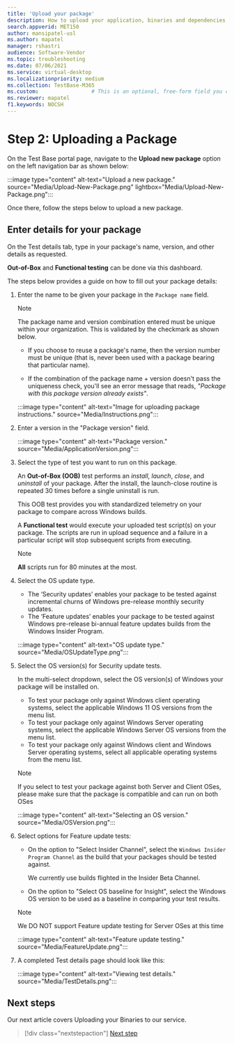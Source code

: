 ```yaml
---
title: 'Upload your package'
description: How to upload your application, binaries and dependencies onto Test Base
search.appverid: MET150
author: mansipatel-usl
ms.author: mapatel
manager: rshastri
audience: Software-Vendor
ms.topic: troubleshooting
ms.date: 07/06/2021
ms.service: virtual-desktop
ms.localizationpriority: medium
ms.collection: TestBase-M365
ms.custom:                 # This is an optional, free-form field you can use to define your own collection of articles. If you have more than one value, format as a bulleted list. This field truncates to something like 144 characters (inclusive of spaces) so keep it short.
ms.reviewer: mapatel
f1.keywords: NOCSH
---
```


# Step 2: Uploading a Package

On the Test Base portal page, navigate to the **Upload new package** option on the left navigation bar as shown below:

:::image type="content" alt-text="Upload a new package." source="Media/Upload-New-Package.png" lightbox="Media/Upload-New-Package.png":::

Once there, follow the steps below to upload a new package.

## Enter details for your package

On the Test details tab, type in your package's name, version, and other details as requested.

**Out-of-Box** and **Functional testing** can be done via this dashboard.

The steps below provides a guide on how to fill out your package details:

1. Enter the name to be given your package in the `Package name` field.

    > [!NOTE]
    > The package name and version combination entered must be unique within your organization. This is validated by the checkmark as shown below.

    - If you choose to reuse a package's name, then the version number must be unique (that is, never been used with a package bearing that particular name).

    - If the combination of the package name + version doesn't pass the uniqueness check, you'll see an error message that reads, *"Package with this package version already exists"*.

    :::image type="content" alt-text="Image for uploading package instructions." source="Media/Instructions.png":::

2. Enter a version in the "Package version" field.

    :::image type="content" alt-text="Package version." source="Media/ApplicationVersion.png":::

3. Select the type of test you want to run on this package.

    An **Out-of-Box (OOB)** test performs an *install*, *launch*, *close*, and *uninstall* of your package. After the install, the launch-close routine is repeated 30 times before a single uninstall is run.

    This OOB test provides you with standardized telemetry on your package to compare across Windows builds.

    A **Functional test** would execute your uploaded test script(s) on your package. The scripts are run in upload sequence and a failure in a particular script will stop subsequent scripts from executing.

    > [!NOTE]
    > **All** scripts run for 80 minutes at the most.

4. Select the OS update type.

    - The ‘Security updates’ enables your package to be tested against incremental churns of Windows pre-release monthly security updates.
    - The ‘Feature updates’ enables your package to be tested against Windows pre-release bi-annual feature updates builds from the Windows Insider Program.
    <!---
    Change to the correct picture
    -->
    :::image type="content" alt-text="OS update type." source="Media/OSUpdateType.png":::

5. Select the OS version(s) for Security update tests.

    In the multi-select dropdown, select the OS version(s) of Windows your package will be installed on.

    - To test your package only against Windows client operating systems, select the applicable Windows 11 OS versions from the menu list.
    - To test your package only against Windows Server operating systems, select the applicable Windows Server OS versions from the menu list.
    - To test your package only against Windows client and Windows Server operating systems, select all applicable operating systems from the menu list.

    > [!NOTE]
    > If you select to test your package against both Server and Client OSes, please make sure that the package is compatible and can run on both OSes

    :::image type="content" alt-text="Selecting an OS version." source="Media/OSVersion.png":::
    <!---
    Change to the correct picture
    -->

6. Select options for Feature update tests:

    - On the option to "Select Insider Channel", select the `Windows Insider Program Channel` as the build that your packages should be tested against.

      We currently use builds flighted in the Insider Beta Channel.

    - On the option to "Select OS baseline for Insight", select the Windows OS version to be used as a baseline in comparing your test results.

    > [!NOTE]
    > We DO NOT support Feature update testing for Server OSes at this time
    <!---
    Note to actual note format for markdown
    -->
    <!---
    Change to the correct picture
    -->
    :::image type="content" alt-text="Feature update testing." source="Media/FeatureUpdate.png":::

7. A completed Test details page should look like this:

    :::image type="content" alt-text="Viewing test details." source="Media/TestDetails.png":::

## Next steps

Our next article covers Uploading your Binaries to our service.

> [!div class="nextstepaction"]
> [Next step](binaries.md)

<!---
Add button for next page
-->
